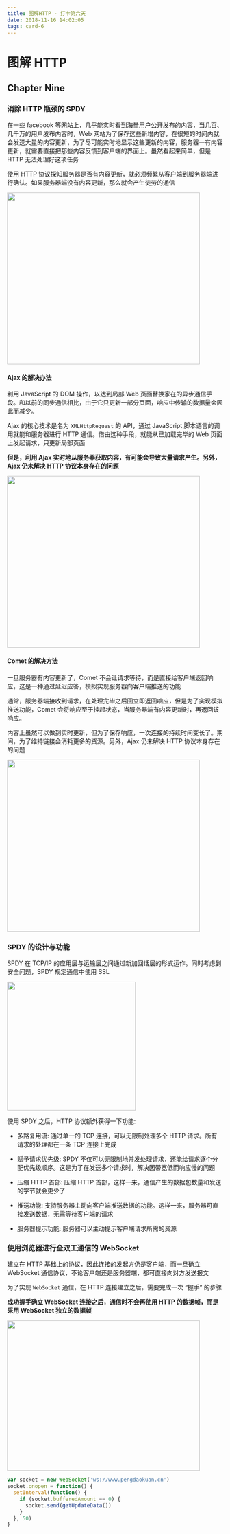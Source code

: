 ```yaml
---
title: 图解HTTP - 打卡第六天
date: 2018-11-16 14:02:05
tags: card-6
---
```


# 图解 HTTP

## Chapter Nine

### 消除 HTTP 瓶颈的 SPDY

在一些 facebook 等网站上，几乎能实时看到海量用户公开发布的内容，当几百、几千万的用户发布内容时，Web 网站为了保存这些新增内容，在很短的时间内就会发送大量的内容更新，为了尽可能实时地显示这些更新的内容，服务器一有内容更新，就需要直接把那些内容反馈到客户端的界面上。虽然看起来简单，但是 HTTP 无法处理好这项任务

使用 HTTP 协议探知服务器是否有内容更新，就必须频繁从客户端到服务器端进行确认。如果服务器端没有内容更新，那么就会产生徒劳的通信

<img src='https://github.com/PDKSophia/read-booklist/raw/master/book-image/http-30.png' width=450 height=400>

#### Ajax 的解决办法

利用 JavaScript 的 DOM 操作，以达到局部 Web 页面替换家在的异步通信手段。和以前的同步通信相比，由于它只更新一部分页面，响应中传输的数据量会因此而减少。

Ajax 的核心技术是名为 `XMLHttpRequest` 的 API，通过 JavaScript 脚本语言的调用就能和服务器进行 HTTP 通信。借由这种手段，就能从已加载完毕的 Web 页面上发起请求，只更新局部页面

**但是，利用 Ajax 实时地从服务器获取内容，有可能会导致大量请求产生。另外，Ajax 仍未解决 HTTP 协议本身存在的问题**

<img src='https://github.com/PDKSophia/read-booklist/raw/master/book-image/http-31.png' width=450 height=400>

#### Comet 的解决方法

一旦服务器有内容更新了，Comet 不会让请求等待，而是直接给客户端返回响应，这是一种通过延迟应答，模拟实现服务器向客户端推送的功能

通常，服务器端接收到请求，在处理完毕之后回立即返回响应，但是为了实现模拟推送功能，Comet 会将响应至于挂起状态，当服务器端有内容更新时，再返回该响应。

内容上虽然可以做到实时更新，但为了保存响应，一次连接的持续时间变长了。期间，为了维持链接会消耗更多的资源。另外，Ajax 仍未解决 HTTP 协议本身存在的问题

<img src='https://github.com/PDKSophia/read-booklist/raw/master/book-image/http-32.png' width=450 height=400>

### SPDY 的设计与功能

SPDY 在 TCP/IP 的应用层与运输层之间通过新加回话层的形式运作。同时考虑到安全问题，SPDY 规定通信中使用 SSL

<img src='https://github.com/PDKSophia/read-booklist/raw/master/book-image/http-33.png' width=300 height=300>

使用 SPDY 之后，HTTP 协议额外获得一下功能:

- 多路复用流: 通过单一的 TCP 连接，可以无限制处理多个 HTTP 请求。所有请求的处理都在一条 TCP 连接上完成

- 赋予请求优先级: SPDY 不仅可以无限制地并发处理请求，还能给请求逐个分配优先级顺序。这是为了在发送多个请求时，解决因带宽低而响应慢的问题

- 压缩 HTTP 首部: 压缩 HTTP 首部，这样一来，通信产生的数据包数量和发送的字节就会更少了

- 推送功能: 支持服务器主动向客户端推送数据的功能。这样一来，服务器可直接发送数据，无需等待客户端的请求

- 服务器提示功能: 服务器可以主动提示客户端请求所需的资源

### 使用浏览器进行全双工通信的 WebSocket

建立在 HTTP 基础上的协议，因此连接的发起方仍是客户端，而一旦确立 WebSocket 通信协议，不论客户端还是服务器端，都可直接向对方发送报文

为了实现 `WebSocket` 通信，在 HTTP 连接建立之后，需要完成一次 “握手” 的步骤

**成功握手确立 WebSocket 连接之后，通信时不会再使用 HTTP 的数据帧，而是采用 WebSocket 独立的数据帧**

<img src='https://github.com/PDKSophia/read-booklist/raw/master/book-image/http-34.png' width=450 height=350>

```javascript
var socket = new WebSocket('ws://www.pengdaokuan.cn')
socket.onopen = function() {
  setInterval(function() {
    if (socket.bufferedAmount == 0) {
      socket.send(getUpdateData())
    }
  }, 50)
}
```
